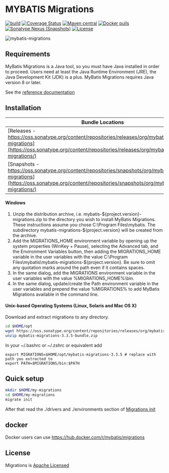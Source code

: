 MYBATIS Migrations
==================
[![build](https://github.com/mybatis/migrations/workflows/Java%20CI/badge.svg)](https://github.com/mybatis/migrations/actions?query=workflow%3A%22Java+CI%22)
[![Coverage Status](https://coveralls.io/repos/mybatis/migrations/badge.svg?branch=master&service=github)](https://coveralls.io/github/mybatis/migrations?branch=master)
[![Maven central](https://maven-badges.herokuapp.com/maven-central/org.mybatis/mybatis-migrations/badge.svg)](https://maven-badges.herokuapp.com/maven-central/org.mybatis/mybatis-migrations)
[![Docker pulls](https://img.shields.io/docker/pulls/mybatis/migrations.svg)](https://hub.docker.com/r/mybatis/migrations)
[![Sonatype Nexus (Snapshots)](https://img.shields.io/nexus/s/https/oss.sonatype.org/org.mybatis/mybatis-migrations.svg)](https://oss.sonatype.org/content/repositories/snapshots/org/mybatis/mybatis-migrations/)
[![License](http://img.shields.io/:license-apache-brightgreen.svg)](http://www.apache.org/licenses/LICENSE-2.0.html)

![mybatis-migrations](http://mybatis.github.io/images/mybatis-logo.png)

## Requirements
  MyBatis Migrations is a Java tool, so you must have Java installed in order to proceed. 
Users need at least the Java Runtime Environment (JRE), the Java Development Kit (JDK) is a plus. 
MyBatis Migrations requires Java version 8 or later.

See the [reference documentation](http://mybatis.github.io/migrations)

## Installation
|Bundle Locations|
|------|
|[Releases - https://oss.sonatype.org/content/repositories/releases/org/mybatis/mybatis-migrations](https://oss.sonatype.org/content/repositories/releases/org/mybatis/mybatis-migrations/)|
|[Snapshots - https://oss.sonatype.org/content/repositories/snapshots/org/mybatis/mybatis-migrations](https://oss.sonatype.org/content/repositories/snapshots/org/mybatis/mybatis-migrations/)|

#### Windows
1. Unzip the distribution archive, i.e. mybatis-${project.version}-migrations.zip to the directory you wish
      to install MyBatis Migrations.
      These instructions assume you chose C:\Program Files\mybatis.
      The subdirectory mybatis-migrations-${project.version} will be created from the archive.
1. Add the MIGRATIONS_HOME environment variable by opening up the system properties (WinKey + Pause), selecting the
      Advanced tab, and the Environment Variables button, then adding the MIGRATIONS_HOME variable in the user
      variables with the value C:\Program Files\mybatis\mybatis-migrations-${project.version}.
      Be sure to omit any quotation marks around the path even if it contains spaces.
1. In the same dialog, add the MIGRATIONS environment variable in the user variables with the
      value %MIGRATIONS_HOME%\bin.
1. In the same dialog, update/create the Path environment variable in the user variables and prepend the value
      %MIGRATIONS% to add MyBatis Migrations available in the command line.

#### Unix-based Operating Systems (Linux, Solaris and Mac OS X)
Download and extract migrations to any directory.
```sh
cd $HOME/opt
wget https://oss.sonatype.org/content/repositories/releases/org/mybatis/mybatis-migrations/3.3.5/mybatis-migrations-3.3.5-bundle.zip
unzip mybatis-migrations-3.3.5-bundle.zip
```

In your ~/.bashrc or ~/.zshrc or equivalent add
```
export MIGRATIONS=$HOME/opt/mybatis-migrations-3.3.5 # replace with path you extracted to
export PATH=$MIGRATIONS/bin:$PATH
```

## Quick setup
```sh
mkdir $HOME/my-migrations
cd $HOME/my-migrations
migrate init
```
After that read the ./drivers and ./environments section of [Migrations init](http://mybatis.github.io/migrations/init.html)

## docker
Docker users can use https://hub.docker.com/r/mybatis/migrations

## License

Migrations is [Apache Licensed](LICENSE)
